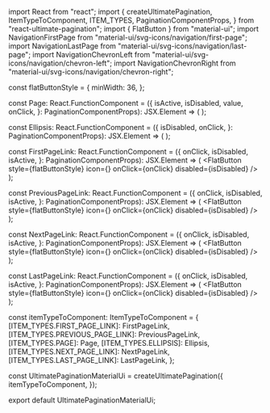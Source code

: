 import React from "react";
import {
  createUltimatePagination,
  ItemTypeToComponent,
  ITEM_TYPES,
  PaginationComponentProps,
} from "react-ultimate-pagination";
import { FlatButton } from "material-ui";
import NavigationFirstPage from "material-ui/svg-icons/navigation/first-page";
import NavigationLastPage from "material-ui/svg-icons/navigation/last-page";
import NavigationChevronLeft from "material-ui/svg-icons/navigation/chevron-left";
import NavigationChevronRight from "material-ui/svg-icons/navigation/chevron-right";

const flatButtonStyle = {
  minWidth: 36,
};

const Page: React.FunctionComponent<PaginationComponentProps> = ({
  isActive,
  isDisabled,
  value,
  onClick,
}: PaginationComponentProps): JSX.Element => (
  <FlatButton
    style={flatButtonStyle}
    label={value.toString()}
    primary={isActive}
    onClick={onClick}
    disabled={isDisabled}
  />
);

const Ellipsis: React.FunctionComponent<PaginationComponentProps> = ({
  isDisabled,
  onClick,
}: PaginationComponentProps): JSX.Element => (
  <FlatButton
    style={flatButtonStyle}
    label="..."
    onClick={onClick}
    disabled={isDisabled}
  />
);

const FirstPageLink: React.FunctionComponent<PaginationComponentProps> = ({
  onClick,
  isDisabled,
  isActive,
}: PaginationComponentProps): JSX.Element => (
  <FlatButton
    style={flatButtonStyle}
    icon={<NavigationFirstPage />}
    onClick={onClick}
    disabled={isDisabled}
  />
);

const PreviousPageLink: React.FunctionComponent<PaginationComponentProps> = ({
  onClick,
  isDisabled,
  isActive,
}: PaginationComponentProps): JSX.Element => (
  <FlatButton
    style={flatButtonStyle}
    icon={<NavigationChevronLeft />}
    onClick={onClick}
    disabled={isDisabled}
  />
);

const NextPageLink: React.FunctionComponent<PaginationComponentProps> = ({
  onClick,
  isDisabled,
  isActive,
}: PaginationComponentProps): JSX.Element => (
  <FlatButton
    style={flatButtonStyle}
    icon={<NavigationChevronRight />}
    onClick={onClick}
    disabled={isDisabled}
  />
);

const LastPageLink: React.FunctionComponent<PaginationComponentProps> = ({
  onClick,
  isDisabled,
  isActive,
}: PaginationComponentProps): JSX.Element => (
  <FlatButton
    style={flatButtonStyle}
    icon={<NavigationLastPage />}
    onClick={onClick}
    disabled={isDisabled}
  />
);

const itemTypeToComponent: ItemTypeToComponent = {
  [ITEM_TYPES.FIRST_PAGE_LINK]: FirstPageLink,
  [ITEM_TYPES.PREVIOUS_PAGE_LINK]: PreviousPageLink,
  [ITEM_TYPES.PAGE]: Page,
  [ITEM_TYPES.ELLIPSIS]: Ellipsis,
  [ITEM_TYPES.NEXT_PAGE_LINK]: NextPageLink,
  [ITEM_TYPES.LAST_PAGE_LINK]: LastPageLink,
};

const UltimatePaginationMaterialUi = createUltimatePagination({
  itemTypeToComponent,
});

export default UltimatePaginationMaterialUi;
